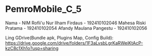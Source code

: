 # PemroMobile_C_5

Nama - NIM
Rofii'u Nur Ilham Firdaus - 192410102046
Mahesa Riski Pratama - 192410102054
Afandy Maulana Pangestu - 192410102056

Ling GDrive(Bundle apk, Plugins Map, Config Build): https://drive.google.com/drive/folders/1F3aLvsbLgrKaRWeiKtAcP-kzC8c1Xh1o?usp=sharing 
